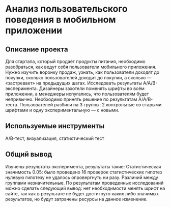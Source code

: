 # Анализ пользовательского поведения в мобильном приложении

## Описание проекта
Для стартапа, который продаёт продукты питания, необходимо разобраться, как ведут себя пользователи мобильного приложения. Нужно изучить воронку продаж, узнать, как пользователи доходят до покупки, сколько пользователей доходит до покупки, а сколько — «застревает» на предыдущих шагах.
Исследовать результаты A/A/B-эксперимента. Дизайнеры захотели поменять шрифты во всём приложении, а менеджеры испугались, что пользователям будет непривычно. Необходимо принять решение по результатам A/A/B-теста. Пользователей разбили на 3 группы: 2 контрольные со старыми шрифтами и одну экспериментальную — с новыми. 

## Используемые инструменты
 A/B-тест, визуализация, статистический тест

## Общий вывод
Изучены результаты эксперимента, результаты такие:
Статистическая значимость 0.05: было проведено 16 проверок статистических гипотез нулевую гипотезу не удалось опровергнуть ни разу. Различий между группами незначительные.
По результатам проведенных исследований можно сделать следующий вывод: нет необходимости менять шрифт на сайте, так как в результате не будет достигнуто каких либо значимых результатов, но будут затрачены ресурсы на данное изменение.

